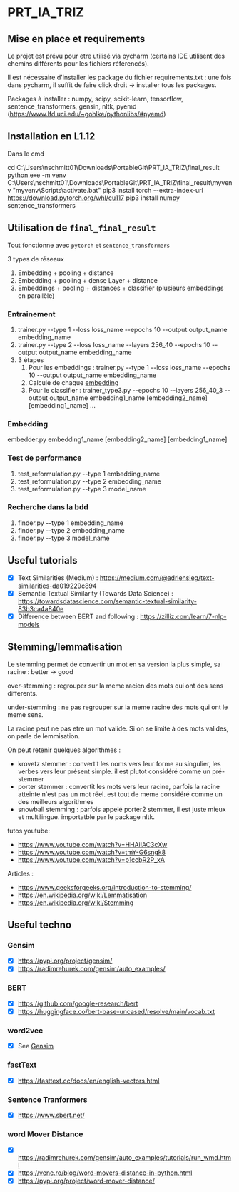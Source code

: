 # PRT_IA_TRIZ

## Mise en place et requirements
  
  Le projet est prévu pour etre utilisé via pycharm (certains IDE utilisent des chemins différents pour les fichiers référencés).
  
  Il est nécessaire d'installer les package du fichier requirements.txt : une fois dans pycharm, il suffit de faire click droit -> installer tous les packages.
  
  Packages à installer : numpy, scipy, scikit-learn, tensorflow, sentence_transformers, gensin, nltk, pyemd (https://www.lfd.uci.edu/~gohlke/pythonlibs/#pyemd)


## Installation en L1.12

Dans le cmd

cd C:\Users\nschmitt01\Downloads\PortableGit\PRT_IA_TRIZ\final_result
python.exe -m venv C:\Users\nschmitt01\Downloads\PortableGit\PRT_IA_TRIZ\final_result\myvenv
"myvenv\Scripts\activate.bat"
pip3 install torch --extra-index-url https://download.pytorch.org/whl/cu117
pip3 install numpy sentence_transformers

## Utilisation de `final_final_result`
Tout fonctionne avec `pytorch` et `sentence_transformers`

3 types de réseaux
 1. Embedding + pooling + distance
 2. Embedding + pooling + dense Layer + distance
 3. Embeddings + pooling + distances + classifier (plusieurs embeddings en parallèle)

### Entrainement
 1. trainer.py --type 1 --loss loss_name --epochs 10 --output output_name embedding_name
 2. trainer.py --type 2 --loss loss_name --layers 256_40 --epochs 10 --output output_name embedding_name
 3. 3 étapes
    1. Pour les embeddings : trainer.py --type 1 --loss loss_name --epochs 10 --output output_name embedding_name
    2. Calcule de chaque [embedding](#Embedding)
    3. Pour le classifier : trainer_type3.py --epochs 10 --layers 256_40_3 --output output_name embedding1_name [embedding2_name] [embedding1_name] ... 

### Embedding
embedder.py embedding1_name [embedding2_name] [embedding1_name]

### Test de performance
 1. test_reformulation.py --type 1  embedding_name
 2. test_reformulation.py --type 2 embedding_name
 3. test_reformulation.py --type 3 model_name

### Recherche dans la bdd
 1. finder.py --type 1 embedding_name
 2. finder.py --type 2 embedding_name
 3. finder.py --type 3 model_name

## Useful tutorials
- [x] Text Similarities (Medium) : https://medium.com/@adriensieg/text-similarities-da019229c894
- [x] Semantic Textual Similarity (Towards Data Science) : https://towardsdatascience.com/semantic-textual-similarity-83b3ca4a840e
- [x] Difference between BERT and following : https://zilliz.com/learn/7-nlp-models

## Stemming/lemmatisation

Le stemming permet de convertir un mot en sa version la plus simple, sa racine : better -> good

over-stemming : regrouper sur la meme racien des mots qui ont des sens différents.

under-stemming : ne pas regrouper sur la meme racine des mots qui ont le meme sens.

La racine peut ne pas etre un mot valide. Si on se limite à des mots valides, on parle de lemmisation.


On peut retenir quelques algorithmes :
- krovetz stemmer : convertit les noms vers leur forme au singulier, les verbes vers leur présent simple. il est plutot considéré comme un pré-stemmer
- porter stemmer : convertit les mots vers leur racine, parfois la racine atteinte n'est pas un mot réel. est tout de meme considéré comme un des meilleurs algorithmes
- snowball stemming : parfois appelé porter2 stemmer, il est juste mieux et multilingue. importatble par le package nltk.

tutos youtube:
- https://www.youtube.com/watch?v=HHAilAC3cXw
- https://www.youtube.com/watch?v=tmY-G6sngk8
- https://www.youtube.com/watch?v=p1ccbR2P_xA

Articles :
- https://www.geeksforgeeks.org/introduction-to-stemming/
- https://en.wikipedia.org/wiki/Lemmatisation
- https://en.wikipedia.org/wiki/Stemming
  
## Useful techno
### Gensim
- [x] https://pypi.org/project/gensim/
- [x] https://radimrehurek.com/gensim/auto_examples/

### BERT
- [x] https://github.com/google-research/bert
- [x] https://huggingface.co/bert-base-uncased/resolve/main/vocab.txt

### word2vec
- [x] See [Gensim](#gensim)

### fastText
- [x] https://fasttext.cc/docs/en/english-vectors.html

### Sentence Tranformers
- [x] https://www.sbert.net/

### word Mover Distance
- [x] https://radimrehurek.com/gensim/auto_examples/tutorials/run_wmd.html
- [x] https://vene.ro/blog/word-movers-distance-in-python.html
- [x] https://pypi.org/project/word-mover-distance/
